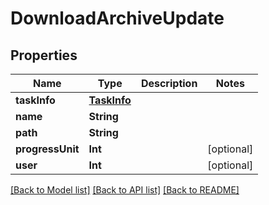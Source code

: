 # DownloadArchiveUpdate

## Properties

Name | Type | Description | Notes
------------ | ------------- | ------------- | -------------
**taskInfo** | [**TaskInfo**](TaskInfo.md) |  | 
**name** | **String** |  | 
**path** | **String** |  | 
**progressUnit** | **Int** |  | [optional] 
**user** | **Int** |  | [optional] 

[[Back to Model list]](../README.md#documentation-for-models) [[Back to API list]](../README.md#documentation-for-api-endpoints) [[Back to README]](../README.md)


